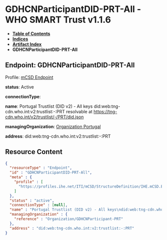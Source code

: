 # GDHCNParticipantDID-PRT-All - WHO SMART Trust v1.1.6

* [**Table of Contents**](toc.md)
* [**Indices**](indices.md)
* [**Artifact Index**](artifacts.md)
* **GDHCNParticipantDID-PRT-All**

## Endpoint: GDHCNParticipantDID-PRT-All

Profile: [mCSD Endpoint](https://profiles.ihe.net/ITI/mCSD/4.0.0/StructureDefinition-IHE.mCSD.Endpoint.html)

**status**: Active

**connectionType**: 

**name**: Portugal Trustlist (DID v2) - All keys did:web:tng-cdn.who.int:v2:trustlist:-:PRT resolvable at https://tng-cdn.who.int/v2/trustlist/-/PRT/did.json

**managingOrganization**: [Organization Portugal](Organization-GDHCNParticipant-PRT.md)

**address**: did:web:tng-cdn.who.int:v2:trustlist:-:PRT



## Resource Content

```json
{
  "resourceType" : "Endpoint",
  "id" : "GDHCNParticipantDID-PRT-All",
  "meta" : {
    "profile" : [
      "https://profiles.ihe.net/ITI/mCSD/StructureDefinition/IHE.mCSD.Endpoint"
    ]
  },
  "status" : "active",
  "connectionType" : [null],
  "name" : "Portugal Trustlist (DID v2) - All keys\ndid:web:tng-cdn.who.int:v2:trustlist:-:PRT\nresolvable at https://tng-cdn.who.int/v2/trustlist/-/PRT/did.json",
  "managingOrganization" : {
    "reference" : "Organization/GDHCNParticipant-PRT"
  },
  "address" : "did:web:tng-cdn.who.int:v2:trustlist:-:PRT"
}

```

